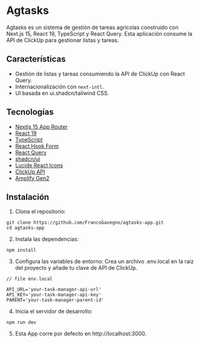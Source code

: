 # Agtasks

Agtasks es un sistema de gestión de tareas agrícolas construido con Next.js 15, React 19, TypeScript y React Query. Esta aplicación consume la API de ClickUp para gestionar listas y tareas.

## Características

- Gestión de listas y tareas consumiendo la API de ClickUp con React Query.
- Internacionalización con `next-intl`.
- UI basada en ui.shadcn/tailwind CSS.

## Tecnologías

- [Nextjs 15 App Router](https://nextjs.org/docs)
- [React 19](https://react.dev/)
- [TypeScript](https://www.typescriptlang.org/)
- [React Hook Form](https://react-hook-form.com/)
- [React Query](https://tanstack.com/query/latest/docs/framework/react/overview)
- [shadcn/ui](https://ui.shadcn.com/docs)
- [Lucide React Icons](https://lucide.dev/icons/)
- [ClickUp API](https://developer.clickup.com/)
- [Amplify Gen2](https://docs.amplify.aws/nextjs/start/quickstart/nextjs-app-router-client-components/)


## Instalación

1. Clona el repositorio:
```
git clone https://github.com/FrancoGavegno/agtasks-app.git 
cd agtasks-app
```

2. Instala las dependencias:
```
npm install
```

3. Configura las variables de entorno: 
Crea un archivo .env.local en la raíz del proyecto y añade tu clave de API de ClickUp.

```
// file env.local

API_URL='your-task-manager-api-url'
API_KEY='your-task-manager-api-key'
PARENT='your-task-manager-parent-id'
```

4. Inicia el servidor de desarrollo: 
```
npm run dev
```

5. Esta App corre por defecto en http://localhost:3000.
